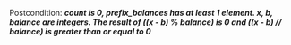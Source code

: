 Postcondition: ***count is 0, prefix_balances has at least 1 element. x, b, balance are integers. The result of ((x - b) % balance) is 0 and ((x - b) // balance) is greater than or equal to 0***